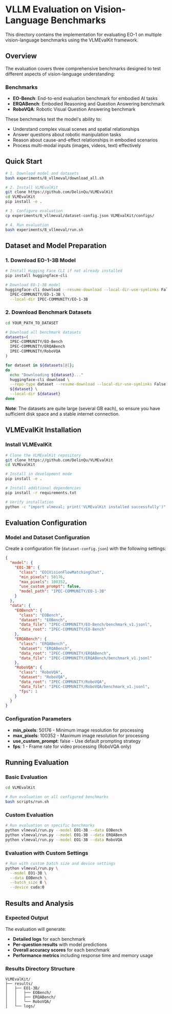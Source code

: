 # VLLM Evaluation on Vision-Language Benchmarks

This directory contains the implementation for evaluating EO-1 on multiple vision-language benchmarks using the VLMEvalKit framework.

## Overview

The evaluation covers three comprehensive benchmarks designed to test different aspects of vision-language understanding:

### Benchmarks

- **EO-Bench**: End-to-end evaluation benchmark for embodied AI tasks
- **ERQABench**: Embodied Reasoning and Question Answering benchmark
- **RoboVQA**: Robotic Visual Question Answering benchmark

These benchmarks test the model's ability to:

- Understand complex visual scenes and spatial relationships
- Answer questions about robotic manipulation tasks
- Reason about cause-and-effect relationships in embodied scenarios
- Process multi-modal inputs (images, videos, text) effectively

## Quick Start

```bash
# 1. Download model and datasets
bash experiments/8_vllmeval/download_all.sh

# 2. Install VLMEvalKit
git clone https://github.com/DelinQu/VLMEvalKit
cd VLMEvalKit
pip install -e .

# 3. Configure evaluation
cp experiments/8_vllmeval/dataset-config.json VLMEvalKit/configs/

# 4. Run evaluation
bash experiments/8_vllmeval/run.sh
```

## Dataset and Model Preparation

### 1. Download EO-1-3B Model

```bash
# Install Hugging Face CLI if not already installed
pip install huggingface-cli

# Download EO-1-3B model
huggingface-cli download --resume-download --local-dir-use-symlinks False \
  IPEC-COMMUNITY/EO-1-3B \
  --local-dir IPEC-COMMUNITY/EO-1-3B
```

### 2. Download Benchmark Datasets

```bash
cd YOUR_PATH_TO_DATASET

# Download all benchmark datasets
datasets=(
  IPEC-COMMUNITY/EO-Bench
  IPEC-COMMUNITY/ERQABench
  IPEC-COMMUNITY/RoboVQA
)

for dataset in ${datasets[@]};
do
  echo "Downloading ${dataset}..."
  huggingface-cli download \
  --repo-type dataset --resume-download --local-dir-use-symlinks False \
  ${dataset} \
  --local-dir ${dataset}
done
```

**Note**: The datasets are quite large (several GB each), so ensure you have sufficient disk space and a stable internet connection.

## VLMEvalKit Installation

### Install VLMEvalKit

```bash
# Clone the VLMEvalKit repository
git clone https://github.com/DelinQu/VLMEvalKit
cd VLMEvalKit

# Install in development mode
pip install -e .

# Install additional dependencies
pip install -r requirements.txt

# Verify installation
python -c "import vlmeval; print('VLMEvalKit installed successfully')"
```

## Evaluation Configuration

### Model and Dataset Configuration

Create a configuration file (`dataset-config.json`) with the following settings:

```json
{
  "model": {
    "EO1-3B": {
      "class": "EO1VisionFlowMatchingChat",
      "min_pixels": 50176,
      "max_pixels": 100352,
      "use_custom_prompt": false,
      "model_path": "IPEC-COMMUNITY/EO-1-3B"
    }
  },
  "data": {
    "EOBench": {
      "class": "EOBench",
      "dataset": "EOBench",
      "data_file": "IPEC-COMMUNITY/EO-Bench/benchmark_v1.jsonl",
      "data_root": "IPEC-COMMUNITY/EO-Bench"
    },
    "ERQABench": {
      "class": "ERQABench",
      "dataset": "ERQABench",
      "data_root": "IPEC-COMMUNITY/ERQABench",
      "data_file": "IPEC-COMMUNITY/ERQABench/benchmark_v1.jsonl"
    },
    "RoboVQA": {
      "class": "RoboVQA",
      "dataset": "RoboVQA",
      "data_root": "IPEC-COMMUNITY/RoboVQA",
      "data_file": "IPEC-COMMUNITY/RoboVQA/benchmark_v1.jsonl",
      "fps": 1
    }
  }
}
```

### Configuration Parameters

- **min_pixels**: 50176 - Minimum image resolution for processing
- **max_pixels**: 100352 - Maximum image resolution for processing
- **use_custom_prompt**: false - Use default prompting strategy
- **fps**: 1 - Frame rate for video processing (RoboVQA only)

## Running Evaluation

### Basic Evaluation

```bash
cd VLMEvalKit

# Run evaluation on all configured benchmarks
bash scripts/run.sh
```

### Custom Evaluation

```bash
# Run evaluation on specific benchmarks
python vlmeval/run.py --model EO1-3B --data EOBench
python vlmeval/run.py --model EO1-3B --data ERQABench
python vlmeval/run.py --model EO1-3B --data RoboVQA
```

### Evaluation with Custom Settings

```bash
# Run with custom batch size and device settings
python vlmeval/run.py \
  --model EO1-3B \
  --data EOBench \
  --batch_size 8 \
  --device cuda:0
```

## Results and Analysis

### Expected Output

The evaluation will generate:

- **Detailed logs** for each benchmark
- **Per-question results** with model predictions
- **Overall accuracy scores** for each benchmark
- **Performance metrics** including response time and memory usage

### Results Directory Structure

```
VLMEvalKit/
├── results/
│   ├── EO1-3B/
│   │   ├── EOBench/
│   │   ├── ERQABench/
│   │   └── RoboVQA/
│   └── logs/
```
